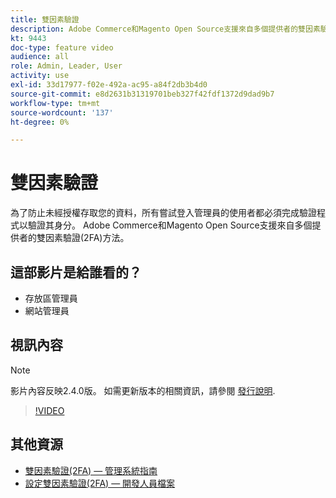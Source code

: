 ```yaml
---
title: 雙因素驗證
description: Adobe Commerce和Magento Open Source支援來自多個提供者的雙因素驗證(2FA)方法。 瞭解雙因素驗證功能如何協助保護商店的管理員。
kt: 9443
doc-type: feature video
audience: all
role: Admin, Leader, User
activity: use
exl-id: 33d17977-f02e-492a-ac95-a84f2db3b4d0
source-git-commit: e8d2631b31319701beb327f42fdf1372d9dad9b7
workflow-type: tm+mt
source-wordcount: '137'
ht-degree: 0%

---
```


# 雙因素驗證

為了防止未經授權存取您的資料，所有嘗試登入管理員的使用者都必須完成驗證程式以驗證其身分。 Adobe Commerce和Magento Open Source支援來自多個提供者的雙因素驗證(2FA)方法。

## 這部影片是給誰看的？

- 存放區管理員
- 網站管理員

## 視訊內容

>[!NOTE]
>
>影片內容反映2.4.0版。 如需更新版本的相關資訊，請參閱 [發行說明](https://experienceleague.adobe.com/docs/commerce-operations/release/notes/overview.html).

>[!VIDEO](https://video.tv.adobe.com/v/339104?quality=12&learn=on)

## 其他資源

- [雙因素驗證(2FA) — 管理系統指南](https://experienceleague.adobe.com/docs/commerce-admin/systems/security/2fa/security-two-factor-authentication.html)
- [設定雙因素驗證(2FA) — 開發人員檔案](https://developer.adobe.com/commerce/testing/functional-testing-framework/two-factor-authentication/)
